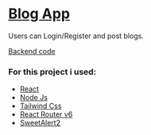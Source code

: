 <h1><a href="https://blog-app-gold-two.vercel.app/" target="_blank" rel="noreferrer">Blog App</a></h1>
<p>Users can Login/Register and post blogs.</p>
<a href="https://github.com/GermanGab1781/BlogApp-node-api" target="_blank" rel="noreferrer"><p>Backend code</p></a>

<h3><strong>For this project i used:</strong></h3>
<ul>
  <li><a href="https://es.reactjs.org/" target="_blank" rel="noreferrer">React</a></li>
  <li><a href="https://nodejs.org/en/docs/" target="_blank" rel="noreferrer">Node Js</a></li>
  <li><a href="https://tailwindcss.com/" target="_blank" rel="noreferrer">Tailwind Css</a></li>
  <li><a href="https://reactrouter.com/en/main" target="_blank" rel="noreferrer">React Router v6</a></li>
  <li><a href="https://sweetalert2.github.io/" target="_blank" rel="noreferrer">SweetAlert2</a></li>
</ul>
